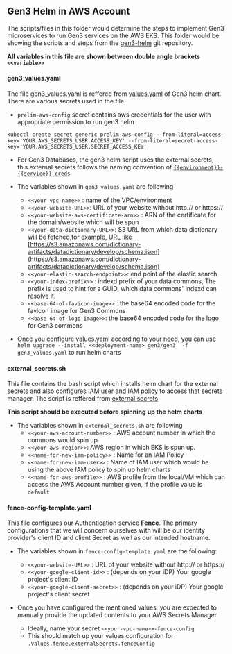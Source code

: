 ## Gen3 Helm in AWS Account

The scripts/files in this folder would determine the steps to implement Gen3 microservices to run Gen3 services on the AWS EKS. This folder would be showing the scripts and steps from the [gen3-helm](https://github.com/occ-data/gen3-helm) git repository.

**All variables in this file are shown between double angle brackets `<<variable>>`**

#### gen3_values.yaml

The file gen3_values.yaml is reffered from [values.yaml](https://github.com/occ-data/gen3-helm/blob/master/helm/gen3/values.yaml) of Gen3 helm chart. There are various secrets used in the file.

- `prelim-aws-config` secret contains aws credentials for the user with appropriate permission to run gen3 helm

```console
kubectl create secret generic prelim-aws-config --from-literal=access-key='YOUR.AWS_SECRETS_USER.ACCESS_KEY' --from-literal=secret-access-key='YOUR.AWS_SECRETS_USER.SECRET_ACCESS_KEY'
```

- For Gen3 Databases, the gen3 helm script uses the external secrets, this external secrets follows the naming convention of [`{{environment}}-{{service}}-creds`](https://github.com/uc-cdis/gen3-helm/blob/master/helm/common/templates/_external_secrets.tpl#L1-L10)

- The variables shown in `gen3_values.yaml` are following
    - `<<your-vpc-name>>` : name of the VPC/environment
    - `<<your-website-URL>>`: URL of your website without http:// or https://
    - `<<your-website-aws-certificate-arn>>` : ARN of the certificate for the domain/website which will be spun
    - `<<your-data-dictionary-URL>>`: S3 URL from which data dictionary will be fetched,for example, URL like [https://s3.amazonaws.com/dictionary-artifacts/datadictionary/develop/schema.json](https://s3.amazonaws.com/dictionary-artifacts/datadictionary/develop/schema.json)
    - `<<your-elastic-search-endpoint>>`: end point of the elastic search
    - `<<your-index-prefix>>` : indexd prefix of your data commons, The prefix is used to hint for a GUID, which data commons' indexd can resolve it.
    - `<<base-64-of-favicon-image>>` : the base64 encoded code for the favicon image for Gen3 Commons
    - `<<base-64-of-logo-image>>`: the base64 encoded code for the logo for Gen3 commons

- Once you configure values.yaml according to your need, you can use `helm upgrade --install <<deployment-name> gen3/gen3  -f gen3_values.yaml` to run helm charts

#### external_secrets.sh

This file contains the bash script which installs helm chart for the external secrets and also configures IAM user and IAM policy to access that secrets manager. The script is reffered from [external secrets](https://github.com/uc-cdis/gen3-helm/blob/master/docs/external_secrets.md#download-external-secrets-operator-and-create-resources-in-aws)

**This script should be executed before spinning up the helm charts**

- The variables shown in `external_secrets.sh` are following
    - `<<your-aws-account-number>>` : AWS account number in which the commons would spin up
    - `<<your-aws-region>>`: AWS region in which EKS is spun up.
    - `<<name-for-new-iam-policy>>` : Name for an IAM Policy
    - `<<name-for-new-iam-user>>` : Name of IAM user which would be using the above IAM policy to spin up helm charts
    - `<<name-for-aws-profile>>` : AWS profile from the local/VM which can access the AWS Account number given, if the profile value is `default`


#### fence-config-template.yaml

This file configures our Authentication service **Fence**.  The primary configurations that we will concern ourselves with will be our identity provider's client ID and client Secret as well as our intended hostname.

- The variables shown in `fence-config-template.yaml` are the following:
    - `<<your-website-URL>>` : URL of your website without http:// or https://
    - `<<your-google-client-id>>` : (depends on your iDP) Your google project's client ID
    - `<<your-google-client-secret>>` : (depends on your iDP) Your google project's client secret
 
- Once you have configured the mentioned values, you are expected to manually provide the updated contents to your AWS Secrets Manager
    - Ideally, name your secret `<<your-vpc-name>>-fence-config`
    - This should match up your values configuration for `.Values.fence.externalSecrets.fenceConfig`
 

